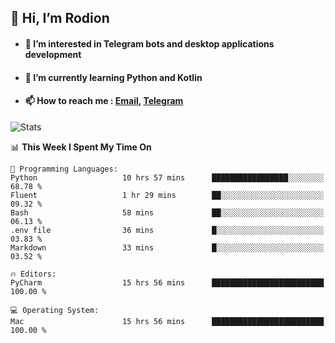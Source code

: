 ## 👋 Hi, I’m Rodion
- #### 👀 I’m interested in Telegram bots and desktop applications development
- #### 🌱 I’m currently learning Python and Kotlin
- #### 📫 How to reach me : [Email](mailto:me@lavn.ml), [Telegram](https://t.me/rodion_gudz)

![Stats](https://github-readme-stats.vercel.app/api?username=rodion-gudz&show_icons=true&theme=github_dark&hide_border=true&hide=issues&count_private=true&layout=compact)


<!--START_SECTION:waka-->
📊 **This Week I Spent My Time On** 

```text
💬 Programming Languages: 
Python                   10 hrs 57 mins      █████████████████░░░░░░░░   68.78 % 
Fluent                   1 hr 29 mins        ██░░░░░░░░░░░░░░░░░░░░░░░   09.32 % 
Bash                     58 mins             ██░░░░░░░░░░░░░░░░░░░░░░░   06.13 % 
.env file                36 mins             █░░░░░░░░░░░░░░░░░░░░░░░░   03.83 % 
Markdown                 33 mins             █░░░░░░░░░░░░░░░░░░░░░░░░   03.52 % 

🔥 Editors: 
PyCharm                  15 hrs 56 mins      █████████████████████████   100.00 % 

💻 Operating System: 
Mac                      15 hrs 56 mins      █████████████████████████   100.00 % 
```


<!--END_SECTION:waka-->
